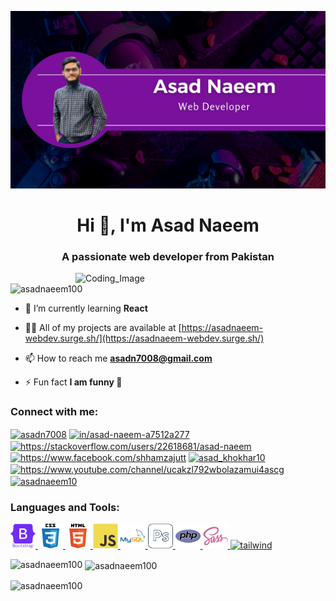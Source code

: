 ![logo](https://github.com/Asadnaeem100/Asadnaeem100/blob/main/Purple%20Modern%20Gaming%20Youtube%20Banner.png)
<h1 align="center">Hi 👋, I'm Asad Naeem</h1>
<h3 align="center">A passionate web developer from Pakistan</h3>

<img align="right" alt="Coding_Image" width="400" src="https://cdn.dribbble.com/users/1162077/screenshots/3848914/programmer.gif">

<p align="left"> <img src="https://komarev.com/ghpvc/?username=asadnaeem100&label=Profile%20views&color=0e75b6&style=flat" alt="asadnaeem100" /> </p>

- 🌱 I’m currently learning **React**

- 👨‍💻 All of my projects are available at [https://asadnaeem-webdev.surge.sh/](https://asadnaeem-webdev.surge.sh/)

- 📫 How to reach me **asadn7008@gmail.com**

- ⚡ Fun fact **I am funny 🤣**

<h3 align="left">Connect with me:</h3>
<p align="left">
<a href="https://twitter.com/asadn7008" target="blank"><img align="center" src="https://raw.githubusercontent.com/rahuldkjain/github-profile-readme-generator/master/src/images/icons/Social/twitter.svg" alt="asadn7008" height="30" width="40" /></a>
<a href="https://linkedin.com/in/in/asad-naeem-a7512a277" target="blank"><img align="center" src="https://raw.githubusercontent.com/rahuldkjain/github-profile-readme-generator/master/src/images/icons/Social/linked-in-alt.svg" alt="in/asad-naeem-a7512a277" height="30" width="40" /></a>
<a href="https://stackoverflow.com/users/https://stackoverflow.com/users/22618681/asad-naeem" target="blank"><img align="center" src="https://raw.githubusercontent.com/rahuldkjain/github-profile-readme-generator/master/src/images/icons/Social/stack-overflow.svg" alt="https://stackoverflow.com/users/22618681/asad-naeem" height="30" width="40" /></a>
<a href="https://fb.com/https://www.facebook.com/shhamzajutt" target="blank"><img align="center" src="https://raw.githubusercontent.com/rahuldkjain/github-profile-readme-generator/master/src/images/icons/Social/facebook.svg" alt="https://www.facebook.com/shhamzajutt" height="30" width="40" /></a>
<a href="https://instagram.com/asad_khokhar10" target="blank"><img align="center" src="https://raw.githubusercontent.com/rahuldkjain/github-profile-readme-generator/master/src/images/icons/Social/instagram.svg" alt="asad_khokhar10" height="30" width="40" /></a>
<a href="https://www.youtube.com/c/https://www.youtube.com/channel/ucakzl792wbolazamui4ascg" target="blank"><img align="center" src="https://raw.githubusercontent.com/rahuldkjain/github-profile-readme-generator/master/src/images/icons/Social/youtube.svg" alt="https://www.youtube.com/channel/ucakzl792wbolazamui4ascg" height="30" width="40" /></a>
<a href="https://www.leetcode.com/asadnaeem10" target="blank"><img align="center" src="https://raw.githubusercontent.com/rahuldkjain/github-profile-readme-generator/master/src/images/icons/Social/leet-code.svg" alt="asadnaeem10" height="30" width="40" /></a>
</p>

<h3 align="left">Languages and Tools:</h3>
<p align="left"> <a href="https://getbootstrap.com" target="_blank" rel="noreferrer"> <img src="https://raw.githubusercontent.com/devicons/devicon/master/icons/bootstrap/bootstrap-plain-wordmark.svg" alt="bootstrap" width="40" height="40"/> </a> <a href="https://www.w3schools.com/css/" target="_blank" rel="noreferrer"> <img src="https://raw.githubusercontent.com/devicons/devicon/master/icons/css3/css3-original-wordmark.svg" alt="css3" width="40" height="40"/> </a> <a href="https://www.w3.org/html/" target="_blank" rel="noreferrer"> <img src="https://raw.githubusercontent.com/devicons/devicon/master/icons/html5/html5-original-wordmark.svg" alt="html5" width="40" height="40"/> </a> <a href="https://developer.mozilla.org/en-US/docs/Web/JavaScript" target="_blank" rel="noreferrer"> <img src="https://raw.githubusercontent.com/devicons/devicon/master/icons/javascript/javascript-original.svg" alt="javascript" width="40" height="40"/> </a> <a href="https://www.mysql.com/" target="_blank" rel="noreferrer"> <img src="https://raw.githubusercontent.com/devicons/devicon/master/icons/mysql/mysql-original-wordmark.svg" alt="mysql" width="40" height="40"/> </a> <a href="https://www.photoshop.com/en" target="_blank" rel="noreferrer"> <img src="https://raw.githubusercontent.com/devicons/devicon/master/icons/photoshop/photoshop-line.svg" alt="photoshop" width="40" height="40"/> </a> <a href="https://www.php.net" target="_blank" rel="noreferrer"> <img src="https://raw.githubusercontent.com/devicons/devicon/master/icons/php/php-original.svg" alt="php" width="40" height="40"/> </a> <a href="https://sass-lang.com" target="_blank" rel="noreferrer"> <img src="https://raw.githubusercontent.com/devicons/devicon/master/icons/sass/sass-original.svg" alt="sass" width="40" height="40"/> </a> <a href="https://tailwindcss.com/" target="_blank" rel="noreferrer"> <img src="https://www.vectorlogo.zone/logos/tailwindcss/tailwindcss-icon.svg" alt="tailwind" width="40" height="40"/> </a> </p>

<p><img align="left" src="https://github-readme-stats.vercel.app/api/top-langs?username=asadnaeem100&show_icons=true&locale=en&layout=compact" alt="asadnaeem100" /></p>

<p>&nbsp;<img align="center" src="https://github-readme-stats.vercel.app/api?username=asadnaeem100&show_icons=true&locale=en" alt="asadnaeem100" /></p>

<p><img align="center" src="https://github-readme-streak-stats.herokuapp.com/?user=asadnaeem100&" alt="asadnaeem100" /></p>
